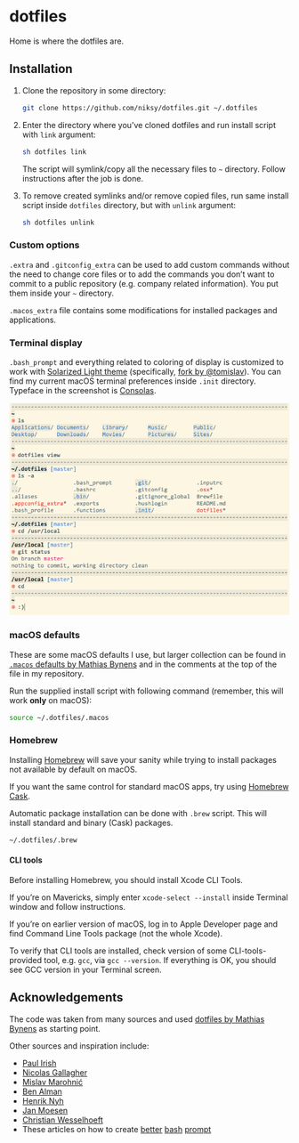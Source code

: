 # dotfiles

Home is where the dotfiles are.

## Installation

1. Clone the repository in some directory:

	```bash
	git clone https://github.com/niksy/dotfiles.git ~/.dotfiles
	```

1. Enter the directory where you’ve cloned dotfiles and run install script with `link` argument:

	```bash
	sh dotfiles link
	```

	The script will symlink/copy all the necessary files to `~` directory. Follow instructions after the job is done.

1. To remove created symlinks and/or remove copied files, run same install script inside `dotfiles` directory, but with `unlink` argument:

	```bash
	sh dotfiles unlink
	```

### Custom options

`.extra` and `.gitconfig_extra` can be used to add custom commands without the need to change core files or to add the commands you don’t want to commit to a public repository (e.g. company related information). You put them inside your `~` directory.

`.macos_extra` file contains some modifications for installed packages and applications.

### Terminal display

`.bash_prompt` and everything related to coloring of display is customized to work with [Solarized Light theme](https://github.com/altercation/solarized) (specifically, [fork by @tomislav](https://github.com/tomislav/osx-terminal.app-colors-solarized)). You can find my current macOS terminal preferences inside `.init` directory. Typeface in the screenshot is [Consolas](https://en.wikipedia.org/wiki/Consolas).

![niksy Terminal display](.init/niksy-ss.png)

### macOS defaults

These are some macOS defaults I use, but larger collection can be found in [`.macos` defaults by Mathias Bynens](https://github.com/mathiasbynens/dotfiles/blob/master/.macos) and in the comments at the top of the file in my repository.

Run the supplied install script with following command (remember, this will work **only** on macOS):

```bash
source ~/.dotfiles/.macos
```

### Homebrew

Installing [Homebrew](https://brew.sh/) will save your sanity while trying to install packages not available by default on macOS.

If you want the same control for standard macOS apps, try using [Homebrew Cask](https://caskroom.io/).

Automatic package installation can be done with `.brew` script. This will install standard and binary (Cask) packages.

```bash
~/.dotfiles/.brew
```

#### CLI tools

Before installing Homebrew, you should install Xcode CLI Tools.

If you’re on Mavericks, simply enter `xcode-select --install` inside Terminal window and follow instructions.

If you’re on earlier version of macOS, log in to Apple Developer page and find Command Line Tools package (not the whole Xcode).

To verify that CLI tools are installed, check version of some CLI-tools-provided tool, e.g. `gcc`, via `gcc --version`. If everything is OK, you should see GCC version in your Terminal screen.

## Acknowledgements

The code was taken from many sources and used [dotfiles by Mathias Bynens](https://github.com/mathiasbynens/dotfiles) as starting point.

Other sources and inspiration include:

* [Paul Irish](https://github.com/paulirish/dotfiles)
* [Nicolas Gallagher](https://github.com/necolas/dotfiles)
* [Mislav Marohnić](https://github.com/mislav/dotfiles)
* [Ben Alman](https://github.com/cowboy/dotfiles)
* [Henrik Nyh](https://github.com/henrik/dotfiles)
* [Jan Moesen](https://github.com/janmoesen/tilde)
* [Christian Wesselhoeft](https://github.com/xtian/dotfiles)
* These articles on how to create [better](https://lifehacker.com/5840450/add-a-handy-separator-between-commands-in-your-terminal-on-mac-os-x-and-linux) [bash](https://net.tutsplus.com/tutorials/other/how-to-customize-the-command-prompt/) [prompt](https://net.tutsplus.com/tutorials/tools-and-tips/how-to-customize-your-command-prompt/)
